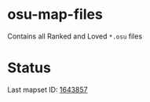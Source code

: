 # osu-map-files

Contains all Ranked and Loved `*.osu` files

# Status

Last mapset ID: [1643857](https://osu.ppy.sh/beatmapsets/1643857)
